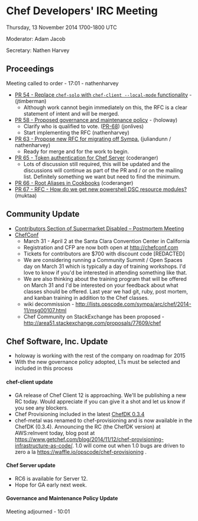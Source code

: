 # Chef Developers' IRC Meeting

Thursday, 13 November 2014 1700-1800 UTC

Moderator: Adam Jacob

Secretary: Nathen Harvey

## Proceedings
Meeting called to order - 17:01 - nathenharvey

* [PR 54 - Replace `chef-solo` with `chef-client --local-mode` functionality](https://github.com/chef/chef-rfc/pull/54) - (jtimberman)
  * Although work cannot begin immediately on this, the RFC is a clear statement of intent and will be merged.
* [PR 58 - Proposed governance and maintenance policy](https://github.com/chef/chef-rfc/pull/58) - (holoway)
  * Clarify who is qualified to vote. ([PR-68](https://github.com/chef/chef-rfc/pull/68))  (jonlives)
  * Start implementing the RFC (nathenharvey)
* [PR 63 - Propose new RFC for migrating off Sympa.](https://github.com/chef/chef-rfc/pull/63) (juliandunn / nathenharvey)
  * Ready for merge and for the work to begin.
* [PR 65 - Token authentication for Chef Server](https://github.com/chef/chef-rfc/pull/65) (coderanger)
  * Lots of discussion still required, this will be updated and the discussions will continue as part of the PR and / or on the mailing list.  Definitely something we want but need to find the minimum.
* [PR 66 - Root Aliases in Cookbooks](https://github.com/chef/chef-rfc/pull/66) (coderanger)
* [PR 67 - RFC - How do we get new powershell DSC resource modules?](https://github.com/chef/chef-rfc/pull/57) (muktaa)



## Community Update
* [Contributors Section of Supermarket Disabled – Postmortem Meeting](https://www.getchef.com/blog/2014/11/13/contributors-section-of-supermarket-disabled-postmortem-meeting/)
* [ChefConf](http://chefconf.com)
  * March 31 - April 2 at the Santa Clara Convention Center in California
  * Registration and CFP are now both open at http://chefconf.com
  * Tickets for contributors are $700 with discount code [REDACTED]
  * We are considering running a Community Summit / Open Spaces day on March 31 which is typically a day of training workshops.  I'd love to know if you'd be interested in attending something like that.  
  * We are also thinking about the training program that will be offered on March 31 and I'd be interested on your feedback about what classes should be offered.  Last year we had git, ruby, post mortem, and kanban training in addition to the Chef classes.
  * wiki decommission - http://lists.opscode.com/sympa/arc/chef/2014-11/msg00107.html
  * Chef Community on StackExchange has been proposed - http://area51.stackexchange.com/proposals/77609/chef

## Chef Software, Inc. Update

* holoway is working with the rest of the company on roadmap for 2015
* With the new governance policy adopted, LTs must be selected and included in this process

#### chef-client update

* GA release of Chef Client 12 is approaching. We'll be publishing a new RC today. Would appreciate if you can give it a shot and let us know if you see any blockers.
* Chef Provisioning included in the latest [ChefDK 0.3.4](http://downloads.getchef.com/chef-dk/)
* chef-metal was renamed to chef-provisioning and is now available in the ChefDK (0.3.4).  Announcing the RC (the ChefDK version) at AWS:reInvent today, blog post at https://www.getchef.com/blog/2014/11/12/chef-provisioning-infrastructure-as-code/.  1.0 will come out when 1.0 bugs are driven to zero a la https://waffle.io/opscode/chef-provisioning .

#### Chef Server update

* RC6 is available for Server 12.
* Hope for GA early next week.

#### Governance and Maintenance Policy Update


Meeting adjourned - 10:01
